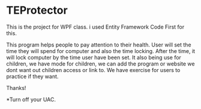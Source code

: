 # TEProtector
This is the project for WPF class.
i used Entity Framework Code First for this.

This program helps people to pay attention to their health. User will set the time they will spend for computer and also the time locking. After the time, it will lock computer by the time user have been set. It also being use for children, we have mode for children, we can add the program or website we dont want out children access or link to. We have exercise for users to practice if they want.

Thanks!

*Turn off your UAC.